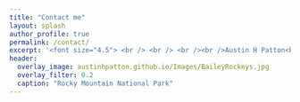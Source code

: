 ```yaml
---
title: "Contact me"
layout: splash
author_profile: true
permalink: /contact/
excerpt: '<font size="4.5"> <br /> <br /> <br /><br />Austin H Patton<br />School of Biological Sciences<br />Washington State University<br />Pullman, WA 99164-4236<br /></font>'
header:
  overlay_image: austinhpatton.github.io/Images/BaileyRockeys.jpg
  overlay_filter: 0.2
  caption: "Rocky Mountain National Park"
---
```


